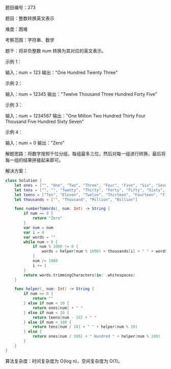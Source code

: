 题目编号：273

题目：整数转换英文表示

难度：困难

考察范围：字符串、数学

题干：将非负整数 num 转换为其对应的英文表示。

示例 1：

输入：num = 123
输出："One Hundred Twenty Three"

示例 2：

输入：num = 12345
输出："Twelve Thousand Three Hundred Forty Five"

示例 3：

输入：num = 1234567
输出："One Million Two Hundred Thirty Four Thousand Five Hundred Sixty Seven"

示例 4：

输入：num = 0
输出："Zero"

解题思路：将数字按照千位分组，每组最多三位，然后对每一组进行转换，最后将每一组的结果拼接起来即可。

解决方案：

```swift
class Solution {
    let ones = ["", "One", "Two", "Three", "Four", "Five", "Six", "Seven", "Eight", "Nine"]
    let tens = ["", "", "Twenty", "Thirty", "Forty", "Fifty", "Sixty", "Seventy", "Eighty", "Ninety"]
    let teens = ["Ten", "Eleven", "Twelve", "Thirteen", "Fourteen", "Fifteen", "Sixteen", "Seventeen", "Eighteen", "Nineteen"]
    let thousands = ["", "Thousand", "Million", "Billion"]

    func numberToWords(_ num: Int) -> String {
        if num == 0 {
            return "Zero"
        }
        var num = num
        var i = 0
        var words = ""
        while num > 0 {
            if num % 1000 != 0 {
                words = helper(num % 1000) + thousands[i] + " " + words
            }
            num /= 1000
            i += 1
        }
        return words.trimmingCharacters(in: .whitespaces)
    }

    func helper(_ num: Int) -> String {
        if num == 0 {
            return ""
        } else if num < 10 {
            return ones[num] + " "
        } else if num < 20 {
            return teens[num - 10] + " "
        } else if num < 100 {
            return tens[num / 10] + " " + helper(num % 10)
        } else {
            return ones[num / 100] + " Hundred " + helper(num % 100)
        }
    }
}
```

算法复杂度：时间复杂度为 O(log n)，空间复杂度为 O(1)。